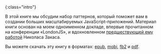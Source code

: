 {:class="intro"}
<!-- **От переводчиков**  
Мы еще работаем над переводом этой книги но, чтобы не оттягивать удовольствие
познакомиться с этой потрясающей работой, мы решили опубликовать первые главы, а
затем, регулярно выкладывать новые. Следите за проектом в [Twitter][2] или с помощью
[RSS][3].
 -->
В этой книге мы обсудим набор паттернов, который поможет вам в создании 
больших масштабируемых JavaScript-приложений. Материал книги основан на моем
одноименном докладе, впервые прочитанном на конференции «LondonJS», и
вдохновленном [предшествующей ему работой][1] Николаса Закаса.

Вы можете скачать эту книгу в форматах: [epub][4], [mobi][5], [fb2][6] и [pdf][7].

[1]: http://addyosmani.com/largescalejavascript/
[2]: https://twitter.com/largescaleJS_ru
[3]: /atom.xml

[4]: /epub/largescale-js.epub
[5]: /epub/largescale-js.mobi
[6]: /epub/largescale-js.fb2
[7]: /epub/largescale-js.pdf
